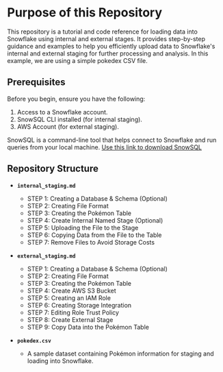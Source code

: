 # Purpose of this Repository
This repository is a tutorial and code reference for loading data into Snowflake using internal and external stages. It provides step-by-step guidance and examples to help you efficiently upload data to Snowflake's internal and external staging for further processing and analysis. In this example, we are using a simple pokedex CSV file.

## Prerequisites
Before you begin, ensure you have the following:
1. Access to a Snowflake account.
2. SnowSQL CLI installed (for internal staging).
3. AWS Account (for external staging).

SnowSQL is a command-line tool that helps connect to Snowflake and run queries from your local machine.
[Use this link to download SnowSQL](https://www.snowflake.com/en/developers/downloads/snowsql/)

## Repository Structure
- **`internal_staging.md`**
  - STEP 1: Creating a Database & Schema (Optional)
  - STEP 2: Creating File Format
  - STEP 3: Creating the Pokémon Table
  - STEP 4: Create Internal Named Stage (Optional)
  - STEP 5: Uploading the File to the Stage
  - STEP 6: Copying Data from the File to the Table
  - STEP 7: Remove Files to Avoid Storage Costs

- **`external_staging.md`**
  - STEP 1: Creating a Database & Schema (Optional)
  - STEP 2: Creating File Format
  - STEP 3: Creating the Pokémon Table
  - STEP 4: Create AWS S3 Bucket
  - STEP 5: Creating an IAM Role
  - STEP 6: Creating Storage Integration
  - STEP 7: Editing Role Trust Policy
  - STEP 8: Create External Stage
  - STEP 9: Copy Data into the Pokémon Table

- **`pokedex.csv`**
  - A sample dataset containing Pokémon information for staging and loading into Snowflake.
